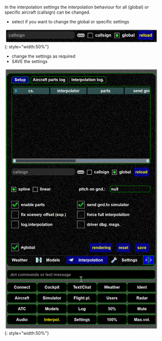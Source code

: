 <!--
    SPDX-FileCopyrightText: Copyright (C) swift Project Community / Contributors
    SPDX-License-Identifier: GFDL-1.3-only
-->

In the interpolation settings the interpolation behaviour for all (global) or specific aircraft (callsign) can be changed.

* select if you want to change the global or specific settings

![](./../../../img/globalspecific.jpg){: style="width:50%"}

* change the settings as required
* SAVE the settings

![](./../../../img/interpolationdialog.jpg){: style="width:50%"}
